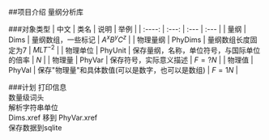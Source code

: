 ##项目介绍
量纲分析库

###对象类型
|  中文  | 类名  | 说明  | 举例 |
| :----: | :---: | :--- | :--- |
| 量纲    |   Dims  | 量纲数组，一些标记 | $A^xB^yC^z$ |
| 物理量纲 | PhyDims | 量纲数组长度固定为7 | $MLT^{-2}$ |
| 物理单位 | PhyUnit | 保存量纲，名称，单位符号，与国际单位的倍率 | $N$ |
| 物理量   | PhyVar  | 保存符号，实际意义描述 | $F=?N$ |
| 物理值   | PhyVal  | 保存"物理量"和具体数值(可以是数字，也可以是数组) | $F=1N$ |


###计划
打印信息  
数量级词头  
解析字符串单位  
Dims.xref 移到 PhyVar.xref  
保存数据到sqlite  
